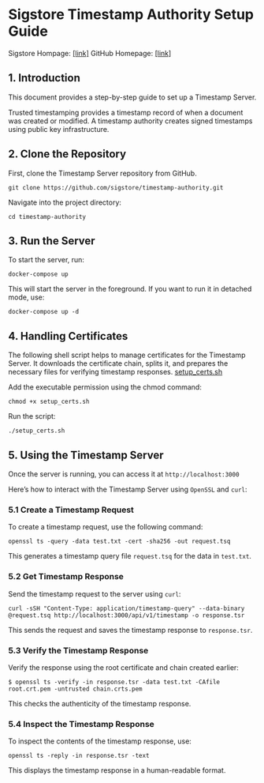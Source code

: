 # Sigstore Timestamp Authority Setup Guide
Sigstore Hompage: [[link]](https://www.sigstore.dev)
GitHub Homepage: [[link]](https://github.com/sigstore/timestamp-authority)

## 1. Introduction
This document provides a step-by-step guide to set up a Timestamp Server. 

Trusted timestamping provides a timestamp record of when a document was created or modified. A timestamp authority creates signed timestamps using public key infrastructure.

## 2. Clone the Repository
First, clone the Timestamp Server repository from GitHub.
```
git clone https://github.com/sigstore/timestamp-authority.git
```

Navigate into the project directory:
```
cd timestamp-authority
```

## 3. Run the Server
To start the server, run:
```
docker-compose up
```

This will start the server in the foreground. If you want to run it in detached mode, use:
```
docker-compose up -d
```

## 4. Handling Certificates
The following shell script helps to manage certificates for the Timestamp Server. It downloads the certificate chain, splits it, and prepares the necessary files for verifying timestamp responses. [setup_certs.sh](setup_certs.sh)

Add the executable permission using the chmod command:
```
chmod +x setup_certs.sh
```

Run the script:
```
./setup_certs.sh
```

## 5. Using the Timestamp Server
Once the server is running, you can access it at `http://localhost:3000`

Here’s how to interact with the Timestamp Server using `OpenSSL` and `curl`:

### 5.1 Create a Timestamp Request
To create a timestamp request, use the following command:
```
openssl ts -query -data test.txt -cert -sha256 -out request.tsq
```

This generates a timestamp query file `request.tsq` for the data in `test.txt`.

### 5.2 Get Timestamp Response
Send the timestamp request to the server using `curl`:
```
curl -sSH "Content-Type: application/timestamp-query" --data-binary @request.tsq http://localhost:3000/api/v1/timestamp -o response.tsr
```

This sends the request and saves the timestamp response to `response.tsr`.

### 5.3 Verify the Timestamp Response
Verify the response using the root certificate and chain created earlier:
```
$ openssl ts -verify -in response.tsr -data test.txt -CAfile root.crt.pem -untrusted chain.crts.pem
```

This checks the authenticity of the timestamp response.

### 5.4 Inspect the Timestamp Response
To inspect the contents of the timestamp response, use:
```
openssl ts -reply -in response.tsr -text
```

This displays the timestamp response in a human-readable format.